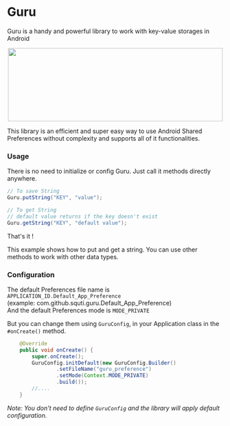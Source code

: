 # Guru

Guru is a handy and powerful library to work with key-value storages in Android
<p align="center">
  <img width="500" height="170" src="https://raw.githubusercontent.com/squti/Guru/master/static/guru_logo.png">
</p>


This library is an efficient and super easy way to use Android Shared Preferences without complexity and supports all of it functionalities.


### Usage
There is no need to initialize or config Guru. Just call it methods directly anywhere.

```java
// To save String
Guru.putString("KEY", "value");

```

```java
// To get String
// default value returns if the key doesn't exist
Guru.getString("KEY", "default value");

```
That's it !

This example shows how to put and get a string. You can use other methods to work with other data types.
### Configuration
The default Preferences file name is `APPLICATION_ID.Default_App_Preference` <br/>
(example: com.github.squti.guru.Default_App_Preference)<br/>
And the default Preferences mode is `MODE_PRIVATE`

But you can change them using `GuruConfig`, in your Application class in the `#onCreate()` method.
```java
    @Override
    public void onCreate() {
        super.onCreate();
        GuruConfig.initDefault(new GuruConfig.Builder()
                .setFileName("guru_preference")
                .setMode(Context.MODE_PRIVATE)
                .build());       
        //....
    }
```
_Note: You don't need to define `GuruConfig` and the library will apply
default configuration._
